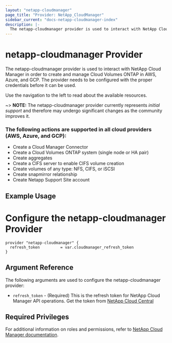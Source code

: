 ```yaml
---
layout: "netapp-cloudmanager"
page_title: "Provider: NetApp_CloudManager"
sidebar_current: "docs-netapp-cloudmanager-index"
description: |-
  The netapp-cloudmanager provider is used to interact with NetApp Cloud Manager in order to create and manage Cloud Volumes ONTAP in AWS, Azure, and GCP. The provider needs to be configured with the proper credentials before it can be used.
---
```


# netapp-cloudmanager Provider

The netapp-cloudmanager provider is used to interact with NetApp Cloud Manager in order to create and manage Cloud Volumes ONTAP in AWS, Azure, and GCP.
The provider needs to be configured with the proper credentials before it can be used.


Use the navigation to the left to read about the available resources.

~> **NOTE:** The netapp-cloudmanager provider currently represents _initial support_
and therefore may undergo significant changes as the community improves it.

### The following actions are supported in all cloud providers (AWS, Azure, and GCP):
* Create a Cloud Manager Connector
* Create a Cloud Volumes ONTAP system (single node or HA pair)
* Create aggregates
* Create a CIFS server to enable CIFS volume creation
* Create volumes of any type: NFS, CIFS, or iSCSI
* Create snapmirror relationship
* Create Netapp Support Site account

## Example Usage


# Configure the netapp-cloudmanager Provider
```
provider "netapp-cloudmanager" {
  refresh_token         = var.cloudmanager_refresh_token
}
```

## Argument Reference

The following arguments are used to configure the netapp-cloudmanager provider:

* `refresh_token` - (Required) This is the refresh token for NetApp Cloud Manager API operations. Get the token from [NetApp Cloud Central](https://services.cloud.netapp.com/refresh-token)

## Required Privileges

For additional information on roles and permissions, refer to [NetApp Cloud Manager documentation](https://docs.netapp.com/us-en/occm/).




